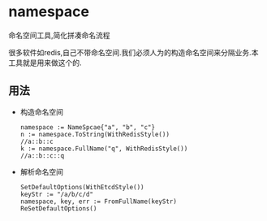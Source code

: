 # namespace

命名空间工具,简化拼凑命名流程

很多软件如redis,自己不带命名空间.我们必须人为的构造命名空间来分隔业务.本工具就是用来做这个的.

## 用法

+ 构造命名空间

     ```golang
    namespace := NameSpcae{"a", "b", "c"}
    n := namespace.ToString(WithRedisStyle())
    //a::b::c
    k := namespace.FullName("q", WithRedisStyle())
    //a::b::c::q
    ```

+ 解析命名空间

    ```golang
    SetDefaultOptions(WithEtcdStyle())
    keyStr := "/a/b/c/d"
    namespace, key, err := FromFullName(keyStr)
    ReSetDefaultOptions()
    ```
